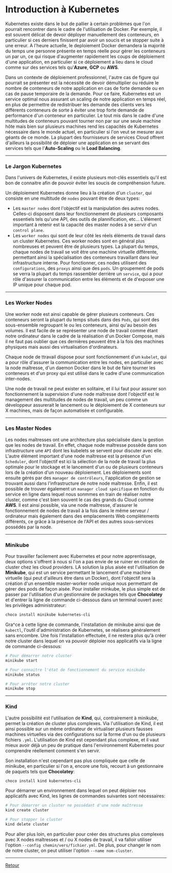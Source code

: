 # Introduction à Kubernetes

Kubernetes existe dans le but de pallier à certain problèmes que l'on pourrait rencontrer dans le cadre de l'utilisation de Docker. Par exemple, il est souvent délicat de devoir déployer manuellement des conteneurs, en particulier si ces derniers finissent par avoir un soucis et se stopper suite à une erreur. A l'heure actuelle, le deploiement Docker demandera la majorité du temps une personne présente en temps réelle pour gérer les conteneurs un par un, ce qui risque d'augmenter rapidement les coups de déploiement d'une application, en particulier si ce déploiement a lieu dans le cloud comme sur des services tels qu'**Azure**, **GCP** ou **AWS**.

Dans un contexte de déploiement professionnel, l'autre cas de figure qui pourrait se présenter est la nécessité de devoir démultiplier ou réduire le nombre de conteneurs de notre application en cas de forte demande ou en cas de pause temporaire de la demande. Pour ce faire, Kubernetes est un service optimal nous assurant un scaling de notre application en temps réel, en plus de permettre de redistribuer les demande des clients vers les différents conteneurs de sorte à éviter une trop forte demande de performance d'un conteneur en particulier. Le tout mis dans le cadre d'une multitudes de conteneurs pouvant tourner non par sur une seule machine hôte mais bien sur plusieurs machines rend les capacités de Kubernetes nécessaire dans le monde actuel, en particulier si l'on veut se mesurer aux géants de ce monde. La plupart des fournisseurs de services Cloud offrent d'ailleurs la possibilité de déploier une application en se servant des services tels que l'**Auto-Scaling** ou le **Load Balancing**.

---

### Le Jargon Kubernetes

Dans l'univers de Kubernetes, il existe plusieurs mot-clés essentiels qu'il est bon de connaitre afin de pouvoir éviter les soucis de compréhension future. 

Un déploiement Kubernetes donne lieu à la création d'un `cluster`, qui consiste en une multitude de `nodes` pouvant être de deux types:

* Les `master nodes` dont l'objectif est la manipulation des autres nodes. Celles-ci disposent dans leur fonctionnement de plusieurs composants essentiels tels qu'une API, des outils de plannification, etc... L'élément important à retenir est la capacité des master nodes à se servir d'un `control plane`.
* Les `worker nodes` qui sont de leur côté les réels éléments de travail dans un cluster Kubernetes. Ces worker nodes sont en général plus nombreuses et peuvent être de plusieurs types. La plupart du temps, chaque nodes de travail se voit être une machine virtuelle différente, permettant ainsi la spécialisation des conteneurs travaillant dans leur infrastructure interne. Pour fonctionner, ces nodes utilisent des `configurations`, des `proxys` ainsi que des `pods`. Un groupement de pods se verra la plupart du temps rassembler derrière un `service`, qui a pour rôle d'assurer la communication entre les éléments et de d'exposer une IP unique pour chaque pod.

---

### Les Worker Nodes

Une worker node est ainsi capable de gérer plusieurs conteneurs. Ces conteneurs seront la plupart du temps situés dans des `Pods`, qui sont des sous-ensemble regroupant le ou les conteneurs, ainsi qu'au besoin des volumes. Il est facile de se représenter une node de travail comme étant notre ordinateur dans le cadre de la réalisation d'un Docker Compose, mais il ne faut pas oublier que ces dernières peuvent être à la fois des machines physiques mais aussi des virtualisation d'ordinateurs. 

Chaque node de ttravail dispose pour sont fonctionnement d'un `kubelet`, qui a pour rôle d'assurer la communication entre les nodes, en particulier avec la node maîtresse, d'un daemon Docker dans le but de faire tourner les conteneurs et d'un proxy qui est utilisé dans le cadre d'une communication inter-nodes. 

Une node de travail ne peut exister en solitaire, et il lui faut pour assurer son fonctionnement la supervision d'une node maîtresse dont l'objectif est le management des multitudes de nodes de travail, un peu comme un développeur assurerait le lancement ou le déploiement de X conteneurs sur X machines, mais de façon automatisée et configurable.

---

### Les Master Nodes

Les nodes maîtresses ont une architecture plus spécialisée dans la gestion que les nodes de travail. En effet, chaque node maîtresse possède dans son infrastructure une `API` dont les kubelets se servent pour discuter avec elle. L'autre élément important d'une node maîtresse est la présence d'un `Scheduler`, dont l'objectif est ici la sélection de la node de travail la plus optimale pour le stockage et le lancement d'un ou de plusieurs conteneurs lors de la création d'un nouveau déploiement. Les déploiements sont ensuite gérés par des `manager de contrôleurs`, l'application de gestion se trouvant aussi dans l'infrastructure de notre node maîtresse. Enfin, il est possible de trouver également un `manager cloud spécifique` en fonction du service en ligne dans lequel nous sonmmes en train de réaliser notre cluster, comme c'est bien souvent le cas des grands du Cloud comme **AWS**. Il est ainsi possible, via une node maîtresse, d'assurer le fonctionnement de nodes de travail à la fois dans le même serveur / ordinateur mais également dans des emplacements Web complètements différents, ce grâce à la présence de l'API et des autres sous-services possédés par la node.

---

### Minikube

Pour travailler facilement avec Kubernetes et pour notre apprentissage, deux options s'offrent à nous si l'on a pas envie de se ruiner en création de cluster chez les cloud providers. LA solution la plus aisée est l'utilisation de **Minikube**, qui est un service permettant le lancement d'une machine virtuelle (qui peut d'ailleurs être dans un Docker), dont l'objectif sera la création d'un ensemble master-worker node unique nous permettant de gérer des pods de façon aisée. Pour installer minkube, le plus simple est de passer par l'utilisation d'un gestionnaire de packages tels que **Chocolatey** et d'entrer la ligne de commande ci-dessous dans un terminal ouvert avec les privilèges administrateur: 

```bash
choco install minikube kubernetes-cli
```

Gra^ce à cette ligne de commande, l'installation de minikube ainsi que de `kubectl`, l'outil d'administration de Kubernetes, se réalisera généralement sans encombre. Une fois l'installation effectuée, il ne restera plus qu'à créer notre cluster dans lequel on va pouvoir déploier nos applicatifs via la ligne de commande ci-dessous: 

```bash
# Pour démarrer notre cluster
minikube start 

# Pour connaitre l'état de fonctionnement du service minikube
minikube status

# Pour arrêter notre cluster
minikube stop
```

---

### Kind

L'autre possibilité est l'utilisation de **Kind**, qui, contrairement à minikube, permet la création de cluster plus complexes. Via l'utilisation de Kind, il est ainsi possible sur un même ordinateur de virtualiser plusieurs fausses machines virtuelles via des configurations sur la forme d'un ou de plusieurs fichiers `.yml`. L'utilisation de Kind est cependant plus complexe, et il vaut mieux avoir déjà un peu de pratique dans l'environnement Kubernetes pour comprendre réellement comment s'en servir. 

Son installation n'est cependant pas plus compliquée que celle de minikube, en particulier si l'on a, encore une fois, recourt à un gestionnaire de paquets tels que **Chocolatey**:

```bash
choco install kind kubernetes-cli
```

Pour démarrer un environnement dans lequel on peut déploier nos applicatifs avec Kind, les lignes de commandes suivantes sont nécessaires: 

```bash
# Pour démarrer un cluster ne possédant d'une node maîtresse
kind create cluster

# Pour stopper le cluster
kind delete cluster
```

Pour aller plus loin, en particulier pour créer des structures plus complexes avec X nodes maîtresses et / ou X nodes de travail, il va falloir utiliser l'option `--config chemin/vers/fichier.yml`. De plus, pour changer le nom de notre cluster, on peut utiliser l'option `--name nom-cluster`.

---

[Retour](../../README.md)